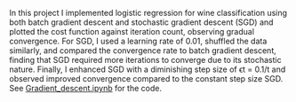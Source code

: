In this project I implemented logistic regression for wine classification using both batch gradient descent and stochastic gradient descent (SGD) and plotted the cost function against iteration count, observing gradual convergence. For SGD, I used a learning rate of 0.01, shuffled the data similarly, and compared the convergence rate to batch gradient descent, finding that SGD required more iterations to converge due to its stochastic nature. Finally, I enhanced SGD with a diminishing step size of ϵt = 0.1/t and observed improved convergence compared to the constant step size SGD.
See [Gradient_descent.ipynb](Gradient_descent.ipynb) for the code.
